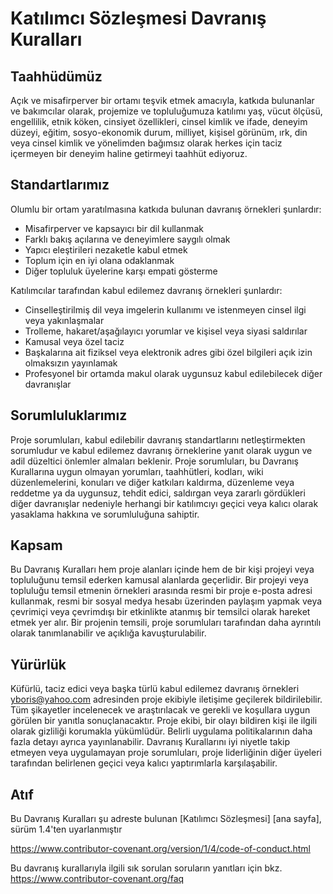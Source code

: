 # Katılımcı Sözleşmesi Davranış Kuralları 

## Taahhüdümüz 

Açık ve misafirperver bir ortamı teşvik etmek amacıyla, katkıda bulunanlar ve bakımcılar olarak, projemize ve topluluğumuza katılımı yaş, vücut ölçüsü, engellilik, etnik köken, cinsiyet özellikleri, cinsel kimlik ve ifade, deneyim düzeyi, eğitim, sosyo-ekonomik durum, milliyet, kişisel görünüm, ırk, din veya cinsel kimlik ve yönelimden bağımsız olarak herkes için taciz içermeyen bir deneyim haline getirmeyi taahhüt ediyoruz. 

## Standartlarımız 

Olumlu bir ortam yaratılmasına katkıda bulunan davranış örnekleri şunlardır: 

* Misafirperver ve kapsayıcı bir dil kullanmak 
* Farklı bakış açılarına ve deneyimlere saygılı olmak 
* Yapıcı eleştirileri nezaketle kabul etmek 
* Toplum için en iyi olana odaklanmak 
* Diğer topluluk üyelerine karşı empati gösterme 

Katılımcılar tarafından kabul edilemez davranış örnekleri şunlardır: 

* Cinselleştirilmiş dil veya imgelerin kullanımı ve istenmeyen cinsel ilgi veya yakınlaşmalar 
* Trolleme, hakaret/aşağılayıcı yorumlar ve kişisel veya siyasi saldırılar 
* Kamusal veya özel taciz 
* Başkalarına ait fiziksel veya elektronik adres gibi özel bilgileri açık izin olmaksızın yayınlamak 
* Profesyonel bir ortamda makul olarak uygunsuz kabul edilebilecek diğer davranışlar 

## Sorumluluklarımız 

Proje sorumluları, kabul edilebilir davranış standartlarını netleştirmekten sorumludur ve kabul edilemez davranış örneklerine yanıt olarak uygun ve adil düzeltici önlemler almaları beklenir.
Proje sorumluları, bu Davranış Kurallarına uygun olmayan yorumları, taahhütleri, kodları, wiki düzenlemelerini, konuları ve diğer katkıları kaldırma, düzenleme veya reddetme ya da uygunsuz, tehdit edici, saldırgan veya zararlı gördükleri diğer davranışlar nedeniyle herhangi bir katılımcıyı geçici veya kalıcı olarak yasaklama hakkına ve sorumluluğuna sahiptir. 

## Kapsam 

Bu Davranış Kuralları hem proje alanları içinde hem de bir kişi projeyi veya topluluğunu temsil ederken kamusal alanlarda geçerlidir. Bir projeyi veya topluluğu temsil etmenin örnekleri arasında resmi bir proje e-posta adresi kullanmak, resmi bir sosyal medya hesabı üzerinden paylaşım yapmak veya çevrimiçi veya çevrimdışı bir etkinlikte atanmış bir temsilci olarak hareket etmek yer alır. Bir projenin temsili, proje sorumluları tarafından daha ayrıntılı olarak tanımlanabilir ve açıklığa kavuşturulabilir. 

## Yürürlük 

Küfürlü, taciz edici veya başka türlü kabul edilemez davranış örnekleri yboris@yahoo.com adresinden proje ekibiyle iletişime geçilerek bildirilebilir. Tüm şikayetler incelenecek ve araştırılacak ve gerekli ve koşullara uygun görülen bir yanıtla sonuçlanacaktır. Proje ekibi, bir olayı bildiren kişi ile ilgili olarak gizliliği korumakla yükümlüdür. Belirli uygulama politikalarının daha fazla detayı ayrıca yayınlanabilir. Davranış Kurallarını iyi niyetle takip etmeyen veya uygulamayan proje sorumluları, proje liderliğinin diğer üyeleri tarafından belirlenen geçici veya kalıcı yaptırımlarla karşılaşabilir. 

## Atıf 

Bu Davranış Kuralları şu adreste bulunan [Katılımcı Sözleşmesi] [ana sayfa], sürüm 1.4'ten uyarlanmıştır 

https://www.contributor-covenant.org/version/1/4/code-of-conduct.html 

[anasayfa]: https://www.contributor-covenant.org

Bu davranış kurallarıyla ilgili sık sorulan soruların yanıtları için bkz. https://www.contributor-covenant.org/faq